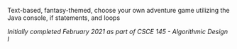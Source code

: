 Text-based, fantasy-themed, choose your own adventure game utilizing the Java console, if statements, and loops

*Initially completed February 2021 as part of CSCE 145 - Algorithmic Design I*
